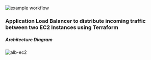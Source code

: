 ![example workflow](https://github.com/zablon-oigo/terraform-alb-ec2/actions/workflows/deploy.yml/badge.svg)
### Application Load Balancer to distribute incoming traffic between two EC2 Instances using Terraform

##### Architecture Diagram
![alb-ec2](https://github.com/user-attachments/assets/315f9513-0745-4ca2-87d5-936a1123eb79)
